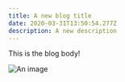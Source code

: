 ```yaml
---
title: A new blog title
date: 2020-03-31T13:50:54.277Z
description: A new description
---
```

This is the blog body!

![An image](/assets/food.jpg "Title of the image")